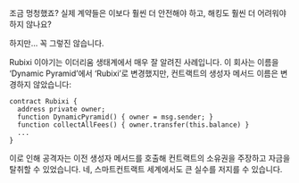 조금 멍청했죠? 실제 계약들은 이보다 훨씬 더 안전해야 하고, 해킹도 훨씬 더 어려워야 하지 않나요?

하지만… 꼭 그렇진 않습니다.

Rubixi 이야기는 이더리움 생태계에서 매우 잘 알려진 사례입니다. 이 회사는 이름을 ‘Dynamic Pyramid’에서 ‘Rubixi’로 변경했지만, 컨트랙트의 생성자 메서드 이름은 변경하지 않았습니다:

```
contract Rubixi {
  address private owner;
  function DynamicPyramid() { owner = msg.sender; }
  function collectAllFees() { owner.transfer(this.balance) }
  ...
}
```

이로 인해 공격자는 이전 생성자 메서드를 호출해 컨트랙트의 소유권을 주장하고 자금을 탈취할 수 있었습니다. 네, 스마트컨트랙트 세계에서도 큰 실수를 저지를 수 있습니다.
